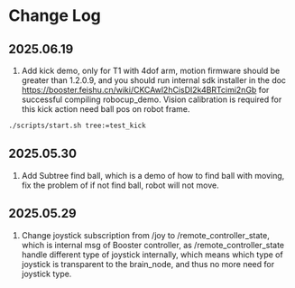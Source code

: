 # Change Log
## 2025.06.19
1. Add kick demo, only for T1 with 4dof arm, motion firmware should be greater than 1.2.0.9, and you should run internal sdk installer
 in the doc https://booster.feishu.cn/wiki/CKCAwl2hCisDI2k4BRTcimi2nGb for successful compiling robocup_demo. Vision calibration is required for this kick action need ball pos on robot frame.
```bash
./scripts/start.sh tree:=test_kick
```
## 2025.05.30
1. Add Subtree find ball, which is a demo of how to find ball with moving, fix the problem of if not find ball, robot will not move.
## 2025.05.29
1. Change joystick subscription from /joy to /remote_controller_state, which is internal msg of Booster controller,
as /remote_controller_state handle different type of joystick internally, which means which type of joystick is
transparent to the brain_node, and thus no more need for joystick type.